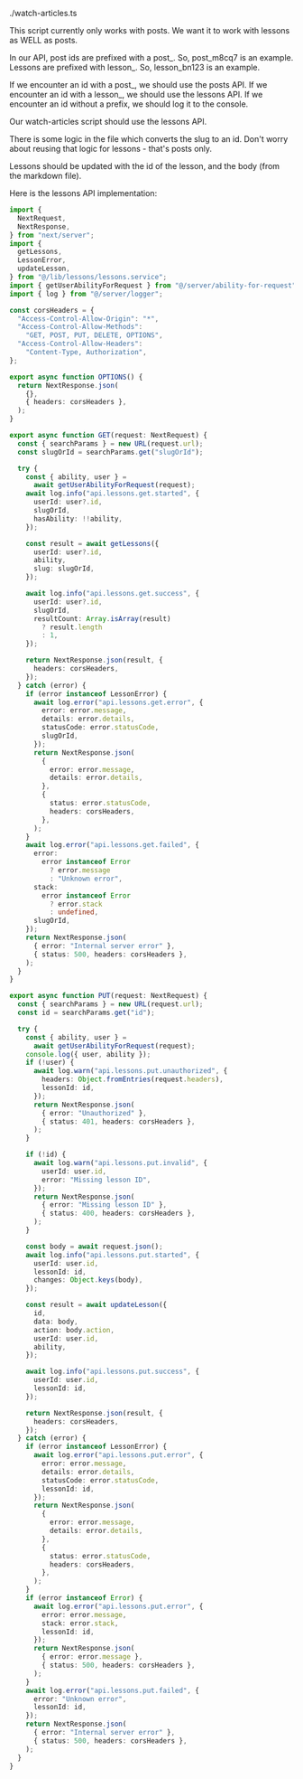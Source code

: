 ./watch-articles.ts

This script currently only works with posts. We want it to work with lessons as WELL as posts.

In our API, post ids are prefixed with a post\_. So, post_m8cq7 is an example.
Lessons are prefixed with lesson\_. So, lesson_bn123 is an example.

If we encounter an id with a post\_, we should use the posts API.
If we encounter an id with a lesson\_, we should use the lessons API.
If we encounter an id without a prefix, we should log it to the console.

Our watch-articles script should use the lessons API.

There is some logic in the file which converts the slug to an id. Don't worry about reusing that logic for lessons - that's posts only.

Lessons should be updated with the id of the lesson, and the body (from the markdown file).

Here is the lessons API implementation:

```ts
import {
  NextRequest,
  NextResponse,
} from "next/server";
import {
  getLessons,
  LessonError,
  updateLesson,
} from "@/lib/lessons/lessons.service";
import { getUserAbilityForRequest } from "@/server/ability-for-request";
import { log } from "@/server/logger";

const corsHeaders = {
  "Access-Control-Allow-Origin": "*",
  "Access-Control-Allow-Methods":
    "GET, POST, PUT, DELETE, OPTIONS",
  "Access-Control-Allow-Headers":
    "Content-Type, Authorization",
};

export async function OPTIONS() {
  return NextResponse.json(
    {},
    { headers: corsHeaders },
  );
}

export async function GET(request: NextRequest) {
  const { searchParams } = new URL(request.url);
  const slugOrId = searchParams.get("slugOrId");

  try {
    const { ability, user } =
      await getUserAbilityForRequest(request);
    await log.info("api.lessons.get.started", {
      userId: user?.id,
      slugOrId,
      hasAbility: !!ability,
    });

    const result = await getLessons({
      userId: user?.id,
      ability,
      slug: slugOrId,
    });

    await log.info("api.lessons.get.success", {
      userId: user?.id,
      slugOrId,
      resultCount: Array.isArray(result)
        ? result.length
        : 1,
    });

    return NextResponse.json(result, {
      headers: corsHeaders,
    });
  } catch (error) {
    if (error instanceof LessonError) {
      await log.error("api.lessons.get.error", {
        error: error.message,
        details: error.details,
        statusCode: error.statusCode,
        slugOrId,
      });
      return NextResponse.json(
        {
          error: error.message,
          details: error.details,
        },
        {
          status: error.statusCode,
          headers: corsHeaders,
        },
      );
    }
    await log.error("api.lessons.get.failed", {
      error:
        error instanceof Error
          ? error.message
          : "Unknown error",
      stack:
        error instanceof Error
          ? error.stack
          : undefined,
      slugOrId,
    });
    return NextResponse.json(
      { error: "Internal server error" },
      { status: 500, headers: corsHeaders },
    );
  }
}

export async function PUT(request: NextRequest) {
  const { searchParams } = new URL(request.url);
  const id = searchParams.get("id");

  try {
    const { ability, user } =
      await getUserAbilityForRequest(request);
    console.log({ user, ability });
    if (!user) {
      await log.warn("api.lessons.put.unauthorized", {
        headers: Object.fromEntries(request.headers),
        lessonId: id,
      });
      return NextResponse.json(
        { error: "Unauthorized" },
        { status: 401, headers: corsHeaders },
      );
    }

    if (!id) {
      await log.warn("api.lessons.put.invalid", {
        userId: user.id,
        error: "Missing lesson ID",
      });
      return NextResponse.json(
        { error: "Missing lesson ID" },
        { status: 400, headers: corsHeaders },
      );
    }

    const body = await request.json();
    await log.info("api.lessons.put.started", {
      userId: user.id,
      lessonId: id,
      changes: Object.keys(body),
    });

    const result = await updateLesson({
      id,
      data: body,
      action: body.action,
      userId: user.id,
      ability,
    });

    await log.info("api.lessons.put.success", {
      userId: user.id,
      lessonId: id,
    });

    return NextResponse.json(result, {
      headers: corsHeaders,
    });
  } catch (error) {
    if (error instanceof LessonError) {
      await log.error("api.lessons.put.error", {
        error: error.message,
        details: error.details,
        statusCode: error.statusCode,
        lessonId: id,
      });
      return NextResponse.json(
        {
          error: error.message,
          details: error.details,
        },
        {
          status: error.statusCode,
          headers: corsHeaders,
        },
      );
    }
    if (error instanceof Error) {
      await log.error("api.lessons.put.error", {
        error: error.message,
        stack: error.stack,
        lessonId: id,
      });
      return NextResponse.json(
        { error: error.message },
        { status: 500, headers: corsHeaders },
      );
    }
    await log.error("api.lessons.put.failed", {
      error: "Unknown error",
      lessonId: id,
    });
    return NextResponse.json(
      { error: "Internal server error" },
      { status: 500, headers: corsHeaders },
    );
  }
}
```
